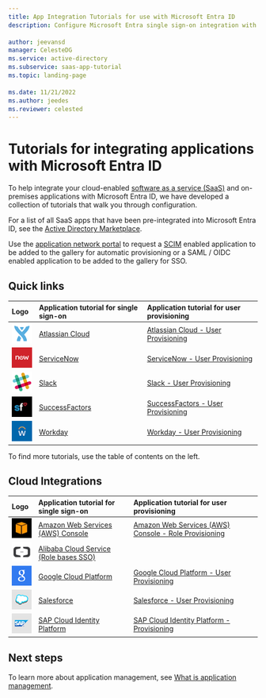 ```yaml
---
title: App Integration Tutorials for use with Microsoft Entra ID
description: Configure Microsoft Entra single sign-on integration with a variety of third-party software as a service applications.

author: jeevansd
manager: CelesteDG
ms.service: active-directory
ms.subservice: saas-app-tutorial
ms.topic: landing-page

ms.date: 11/21/2022
ms.author: jeedes
ms.reviewer: celested
---
```


# Tutorials for integrating applications with Microsoft Entra ID

To help integrate your cloud-enabled [software as a service (SaaS)](https://azure.microsoft.com/overview/what-is-saas/) and on-premises applications with Microsoft Entra ID, we have developed a collection of tutorials that walk you through configuration.

For a list of all SaaS apps that have been pre-integrated into Microsoft Entra ID, see the [Active Directory Marketplace](https://azuremarketplace.microsoft.com/marketplace/apps/category/azure-active-directory-apps).

Use the [application network portal](~/identity/enterprise-apps/v2-howto-app-gallery-listing.md) to request a [SCIM](~/identity/app-provisioning/use-scim-to-provision-users-and-groups.md) enabled application to be added to the gallery for automatic provisioning or a SAML / OIDC enabled application to be added to the gallery for SSO.

## Quick links

| Logo | Application tutorial for single sign-on | Application tutorial for user provisioning |
| :--- | :--- | :--- |
| ![logo-Atlassian Cloud](./media/tutorial-list/entra-saas-atlassian-cloud-tutorial.png)| [Atlassian Cloud](atlassian-cloud-tutorial.md)| [Atlassian Cloud - User Provisioning](atlassian-cloud-provisioning-tutorial.md)|
| ![logo-ServiceNow](./media/tutorial-list/entra-saas-servicenow-tutorial.png)| [ServiceNow](servicenow-tutorial.md)|[ServiceNow - User Provisioning](servicenow-provisioning-tutorial.md)|
| ![logo-Slack](./media/tutorial-list/entra-saas-slack-tutorial.png)| [Slack](slack-tutorial.md)|[Slack - User Provisioning](slack-provisioning-tutorial.md)|
| ![logo-SuccessFactors](./media/tutorial-list/entra-saas-successfactors-tutorial.png)| [SuccessFactors](successfactors-tutorial.md)| [SuccessFactors - User Provisioning](./sap-successfactors-inbound-provisioning-tutorial.md) |
| ![logo-Workday](./media/tutorial-list/entra-saas-workday-tutorial.png)| [Workday](workday-tutorial.md)| [Workday - User Provisioning](workday-inbound-tutorial.md)|

To find more tutorials, use the table of contents on the left.

## Cloud Integrations

| Logo | Application tutorial for single sign-on | Application tutorial for user provisioning |
| :--- | :--- | :--- |
| ![logo-Amazon Web Services (AWS) Console](./media/tutorial-list/entra-saas-amazon-web-service-tutorial.png)| [Amazon Web Services (AWS) Console](amazon-web-service-tutorial.md)| [Amazon Web Services (AWS) Console - Role Provisioning](amazon-web-service-tutorial.md#configure-azure-ad-sso) |
| ![logo-Alibaba Cloud Service (Role based SSO)](./media/tutorial-list/entra-saas-alibaba-tutorial.png)| [Alibaba Cloud Service (Role bases SSO)](alibaba-cloud-service-role-based-sso-tutorial.md)| |
| ![logo-Google Cloud Platform](./media/tutorial-list/entra-saas-google-apps-tutorial.png)| [Google Cloud Platform](google-apps-tutorial.md)| [Google Cloud Platform - User Provisioning](g-suite-provisioning-tutorial.md) |
| ![logo-Salesforce](./media/tutorial-list/entra-saas-salesforce-tutorial.png)| [Salesforce](salesforce-tutorial.md)| [Salesforce - User Provisioning](salesforce-provisioning-tutorial.md) |
| ![logo-SAP Cloud Identity Platform](./media/tutorial-list/entra-saas-sapboc-tutorial.png)| [SAP Cloud Identity Platform](saphana-tutorial.md)|[SAP Cloud Identity Platform - Provisioning](./sap-cloud-platform-identity-authentication-provisioning-tutorial.md) |

## Next steps

To learn more about application management, see [What is application management](~/identity/enterprise-apps/what-is-application-management.md).

